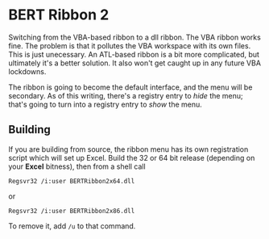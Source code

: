 BERT Ribbon 2
=============

Switching from the VBA-based ribbon to a dll ribbon.  The VBA 
ribbon works fine.  The problem is that it pollutes the VBA 
workspace with its own files.  This is just unecessary.  An 
ATL-based ribbon is a bit more complicated, but ultimately
it's a better solution.  It also won't get caught up in any
future VBA lockdowns.

The ribbon is going to become the default interface, and the 
menu will be secondary.  As of this writing, there's a registry
entry to *hide* the menu; that's going to turn into a registry
entry to *show* the menu.

Building
--------

If you are building from source, the ribbon menu has its own
registration script which will set up Excel.  Build the 32 or
64 bit release (depending on your **Excel** bitness), then 
from a shell call

```
Regsvr32 /i:user BERTRibbon2x64.dll
```

or

```
Regsvr32 /i:user BERTRibbon2x86.dll
```

To remove it, add `/u` to that command.
